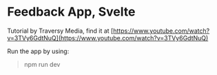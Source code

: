 # Feedback App, Svelte

Tutorial by Traversy Media, find it at [https://www.youtube.com/watch?v=3TVy6GdtNuQ](https://www.youtube.com/watch?v=3TVy6GdtNuQ)

Run the app by using:
> npm run dev